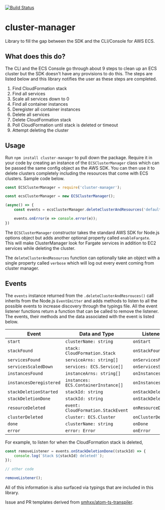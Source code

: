 [![Build Status](https://travis-ci.com/YashdalfTheGray/cluster-manager.svg?branch=master)](https://travis-ci.com/YashdalfTheGray/cluster-manager)

# cluster-manager
Library to fill the gap between the SDK and the CLI/Console for AWS ECS.

## What does this do?

The CLI and the ECS Console go through about 9 steps to clean up an ECS cluster but the SDK doesn't have any provisions to do this. The steps are listed below and this library notifies the user as these steps are completed.

1. Find CloudFormation stack
1. Find all services
1. Scale all services down to 0
1. Find all container instances
1. Deregister all container instances
1. Delete all services
1. Delete CloudFormation stack
1. Poll CloudFormation until stack is deleted or timeout
1. Attempt deleting the cluster

## Usage

Run `npm install cluster-manager` to pull down the package. Require it in your code by creating an instance of the `ECSClusterManager` class which can be passed the same config object as the AWS SDK. You can then use it to delete clusters completely including the resources that come with ECS clusters. Sample code below.

```javascript
const ECSClusterManager = require('cluster-manager');

const ecsClusterManager = new ECSClusterManager();

(async() => {
    const events = ecsClusterManager.deleteClusterAndResources('default');

    events.onError(e => console.error(e));
})
```

The `ECSClusterManager` constructor takes the standard AWS SDK for Node.js options object but adds another optional property called `enableFargate`. This will make ClusterManager look for Fargate services in addition to EC2 services while deleting the cluster.

The `deleteClusterAndResources` function can optionally take an object with a single property called `verbose` which will log out every event coming from cluster manager.

## Events

The `events` instance returned from the `.deleteClusterAndResrouces()` call inherits from the Node.js `EventEmitter` and adds methods to listen to all the possible events to increase discovery through the typings file. All the event listener functions return a function that can be called to remove the listener. The events, their methods and the data associated with the event is listed below.

| Event                   | Data and Type                        | Listener Method           |
|-------------------------|--------------------------------------|---------------------------|
| `start`                 | `clusterName: string`                | `onStart`                 |
| `stackFound`            | `stack: CloudFormation.Stack`        | `onStackFound`            |
| `servicesFound`         | `serviceArns: string[]`              | `onServicesFound`         |
| `servicesScaledDown`    | `services: ECS.Service[]`            | `onServicesScaledDown`    |
| `instancesFound`        | `instanceArns: string[]`             | `onInstancesFound`        |
| `instancesDeregistered` | `instances: ECS.ContainerInstance[]` | `onInstancesDeregistered` |
| `stackDeletionStarted`  | `stackId: string`                    | `onStackDeletionStarted`  |
| `stackDeletionDone`     | `stackId: string`                    | `onStackDeletionDone`     |
| `resourceDeleted`       | `event: CloudFormation.StackEvent`   | `onResourceDeleted`       |
| `clusterDeleted`        | `cluster: ECS.Cluster`               | `onClusterDeleted`        |
| `done`                  | `clusterName: string`                | `onDone`                  |
| `error`                 | `error: Error`                       | `onError`                 |

For example, to listen for when the CloudFormation stack is deleted,

```javascript
const removeListener = events.onStackDeletionDone((stackId) => {
    console.log(`Stack ${stackId} deleted!`);
});

// other code

removeListener();
```

All of this information is also surfaced via typings that are included in this library.

Issue and PR templates derived from [smhxx/atom-ts-transpiler](https://github.com/smhxx/atom-ts-transpiler).
